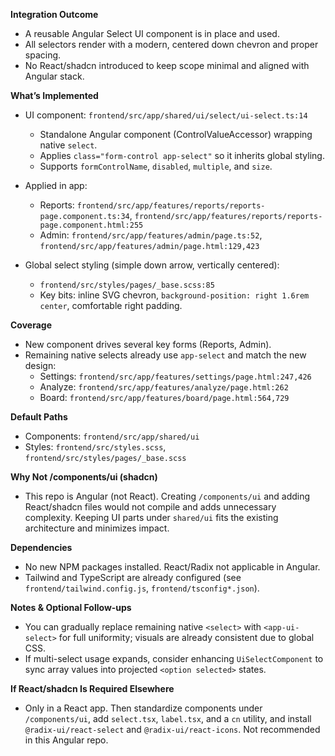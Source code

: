 **Integration Outcome**

- A reusable Angular Select UI component is in place and used.
- All selectors render with a modern, centered down chevron and proper spacing.
- No React/shadcn introduced to keep scope minimal and aligned with Angular stack.

**What’s Implemented**

- UI component: `frontend/src/app/shared/ui/select/ui-select.ts:14`
  - Standalone Angular component (ControlValueAccessor) wrapping native `select`.
  - Applies `class="form-control app-select"` so it inherits global styling.
  - Supports `formControlName`, `disabled`, `multiple`, and `size`.

- Applied in app:
  - Reports: `frontend/src/app/features/reports/reports-page.component.ts:34`, `frontend/src/app/features/reports/reports-page.component.html:255`
  - Admin: `frontend/src/app/features/admin/page.ts:52`, `frontend/src/app/features/admin/page.html:129,423`

- Global select styling (simple down arrow, vertically centered):
  - `frontend/src/styles/pages/_base.scss:85`
  - Key bits: inline SVG chevron, `background-position: right 1.6rem center`, comfortable right padding.

**Coverage**

- New component drives several key forms (Reports, Admin).
- Remaining native selects already use `app-select` and match the new design:
  - Settings: `frontend/src/app/features/settings/page.html:247,426`
  - Analyze: `frontend/src/app/features/analyze/page.html:262`
  - Board: `frontend/src/app/features/board/page.html:564,729`

**Default Paths**

- Components: `frontend/src/app/shared/ui`
- Styles: `frontend/src/styles.scss`, `frontend/src/styles/pages/_base.scss`

**Why Not /components/ui (shadcn)**

- This repo is Angular (not React). Creating `/components/ui` and adding React/shadcn files would not compile and adds unnecessary complexity. Keeping UI parts under `shared/ui` fits the existing architecture and minimizes impact.

**Dependencies**

- No new NPM packages installed. React/Radix not applicable in Angular.
- Tailwind and TypeScript are already configured (see `frontend/tailwind.config.js`, `frontend/tsconfig*.json`).

**Notes & Optional Follow‑ups**

- You can gradually replace remaining native `<select>` with `<app-ui-select>` for full uniformity; visuals are already consistent due to global CSS.
- If multi-select usage expands, consider enhancing `UiSelectComponent` to sync array values into projected `<option selected>` states.

**If React/shadcn Is Required Elsewhere**

- Only in a React app. Then standardize components under `/components/ui`, add `select.tsx`, `label.tsx`, and a `cn` utility, and install `@radix-ui/react-select` and `@radix-ui/react-icons`. Not recommended in this Angular repo.
